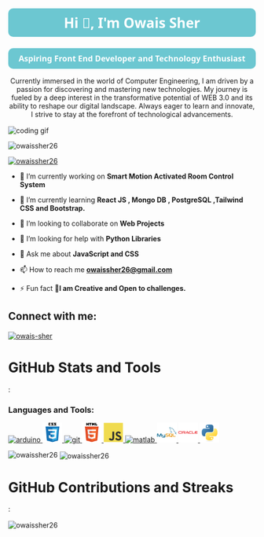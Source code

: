 <h1 align="center" style="color: #FFFFFF; background-color: rgba(19, 166, 182, 0.614);; padding: 10px; border-radius: 10px; font-family: 'Segoe UI', Tahoma, Geneva, Verdana, sans-serif;">
  Hi 👋, I'm Owais Sher
</h1>
<h3 align="center" style="color: #FFFFFF; background-color: rgba(19, 166, 182, 0.614); padding: 10px; border-radius: 10px; font-family: 'Segoe UI', Tahoma, Geneva, Verdana, sans-serif;">
  Aspiring Front End Developer and Technology Enthusiast
</h3>
<p align="center">
  Currently immersed in the world of Computer Engineering, I am driven by a passion for discovering and mastering new technologies. My journey is fueled by a deep interest in the transformative potential of WEB 3.0 and its ability to reshape our digital landscape. Always eager to learn and innovate, I strive to stay at the forefront of technological advancements.
</p>
<img src="https://camo.githubusercontent.com/7de37139d0b4c1ce40865e799b446c0e963a3dd8fb68d239707237c40604fa3d/68747470733a2f2f63646e2e6472696262626c652e636f6d2f75736572732f3733303730332f73637265656e73686f74732f363538313234332f6176656e746f2e676966" width="400" align="center" alt="coding gif">


<p align="left"> <img src="https://komarev.com/ghpvc/?username=owaissher26&label=Profile%20views&color=0e75b6&style=flat" alt="owaissher26" /> </p>

<p align="left"> <a href="https://github.com/ryo-ma/github-profile-trophy"><img src="https://github-profile-trophy.vercel.app/?username=owaissher26" alt="owaissher26" /></a> </p>

- 🔭 I’m currently working on **Smart Motion Activated Room Control System**

- 🌱 I’m currently learning **React JS , Mongo DB , PostgreSQL ,Tailwind CSS and Bootstrap.**

- 👯 I’m looking to collaborate on **Web Projects**

- 🤝 I’m looking for help with **Python Libraries**

- 💬 Ask me about **JavaScript and CSS**

- 📫 How to reach me **owaissher26@gmail.com**

- ⚡ Fun fact **👊I am Creative and Open to challenges.**
<h2 align="left">Connect with me:</h2>
<p align="left">
<a href="https://linkedin.com/in/owais-sher" target="blank"><img align="center" src="https://raw.githubusercontent.com/rahuldkjain/github-profile-readme-generator/master/src/images/icons/Social/linked-in-alt.svg" alt="owais-sher" height="30" width="40" /></a>
</p>

 <h1>GitHub Stats and Tools</h1>:
 
<h3 align="left">Languages and Tools:</h3>
<p align="left"> <a href="https://www.arduino.cc/" target="_blank" rel="noreferrer"> <img src="https://cdn.worldvectorlogo.com/logos/arduino-1.svg" alt="arduino" width="40" height="40"/> </a> <a href="https://www.w3schools.com/css/" target="_blank" rel="noreferrer"> <img src="https://raw.githubusercontent.com/devicons/devicon/master/icons/css3/css3-original-wordmark.svg" alt="css3" width="40" height="40"/> </a> <a href="https://git-scm.com/" target="_blank" rel="noreferrer"> <img src="https://www.vectorlogo.zone/logos/git-scm/git-scm-icon.svg" alt="git" width="40" height="40"/> </a> <a href="https://www.w3.org/html/" target="_blank" rel="noreferrer"> <img src="https://raw.githubusercontent.com/devicons/devicon/master/icons/html5/html5-original-wordmark.svg" alt="html5" width="40" height="40"/> </a> <a href="https://developer.mozilla.org/en-US/docs/Web/JavaScript" target="_blank" rel="noreferrer"> <img src="https://raw.githubusercontent.com/devicons/devicon/master/icons/javascript/javascript-original.svg" alt="javascript" width="40" height="40"/> </a> <a href="https://www.mathworks.com/" target="_blank" rel="noreferrer"> <img src="https://upload.wikimedia.org/wikipedia/commons/2/21/Matlab_Logo.png" alt="matlab" width="40" height="40"/> </a> <a href="https://www.mysql.com/" target="_blank" rel="noreferrer"> <img src="https://raw.githubusercontent.com/devicons/devicon/master/icons/mysql/mysql-original-wordmark.svg" alt="mysql" width="40" height="40"/> </a> <a href="https://www.oracle.com/" target="_blank" rel="noreferrer"> <img src="https://raw.githubusercontent.com/devicons/devicon/master/icons/oracle/oracle-original.svg" alt="oracle" width="40" height="40"/> </a> <a href="https://www.python.org" target="_blank" rel="noreferrer"> <img src="https://raw.githubusercontent.com/devicons/devicon/master/icons/python/python-original.svg" alt="python" width="40" height="40"/> </a> </p>

<p><img align="left" src="https://github-readme-stats.vercel.app/api/top-langs?username=owaissher26&show_icons=true&locale=en&layout=compact" alt="owaissher26" /></p>

<p>&nbsp;<img align="center" src="https://github-readme-stats.vercel.app/api?username=owaissher26&show_icons=true&locale=en" alt="owaissher26" /></p>
 <h1>GitHub Contributions and Streaks</h1>:
<p><img align="center" src="https://github-readme-streak-stats.herokuapp.com/?user=owaissher26&" alt="owaissher26" /></p>
